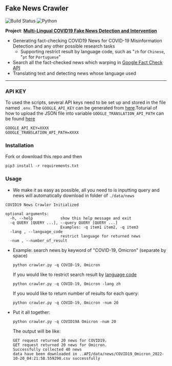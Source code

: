 
## Fake News Crawler 
![Build Status](https://img.shields.io/github/workflow/status/damnever/pigar/PyCI?style=flat-square)
![Python](https://img.shields.io/pypi/pyversions/weibo-spider)

 
**Project**: [**Multi-Lingual COVID19 Fake News Detection and Intervention**](https:counterinfodemic/) <br>

- Generating fact-checking COVID19 News for COVID-19 Misinformation Detection and any other possible research tasks
  - Supporting restrict result by language code, such as "`zh` for `Chinese`, "`pt` for `Portuguese`" 
- Search all the fact-checked news which warping in [Google Fact Check API](https://developers.google.com/fact-check/tools/api)
- Translating text  and detecting news whose language used 

---
### API KEY
To used the scripts, several API keys need to be set up and stored in the file named `.env`. The `GOOGLE_API_KEY` can be generated from [here](https://cloud.google.com/docs/authentication/api-keys).Toturial of how to upload the JSON file into variable `GOOGLE_TRANSLATION_API_PATH` can be found [here](https://docs.zeet.co/cloud/gcp/)

```
GOOGLE_API_KEY=XXXX
GOOGLE_TRANSLATION_API_PATH=XXXX

```



### Installation
Fork or download this repo and then
```
pip3 install -r requirements.txt
```

### Usage
- We make it as easy as possible, all you need to is inputting query and news will automatically download in folder of `./data/news`
```
COVID19 News Crawler Initialized

optional arguments:
  -h, --help            show this help message and exit
  -q QUERY [QUERY ...], --query QUERY [QUERY ...]
                        Examples: -q item1 item2, -q item3
  -lang , --language_code 
                        restrict language for returned news
  -num , --number_of_result 
```

- Example: search news by keyword of "COVID-19, Omicron" (separate by space)
  ```
  python crawler.py -q COVID-19, Omicron

  ```

  If you would like to restrict search result by [language code](https://cloud.google.com/translate/docs/languages)
  ```
  python crawler.py -q COVID-19, Omicron -lang zh
  ```

  If you would like to return number of results for each query:
  ```
  python crawler.py -q COVID-19, Omicron -num 20
  ```
- Put it all together:
  ```
  python crawler.py -q COVID19A Omicron -num 20
  ```
  The output will be like:
  ```
  GET request returned 20 news for COVID19.
  GET request returned 20 news for Omicron.
  Successfully collected 40 news 
  data have been downloaded in ..API/data/news/COVID19_Omicron_2022-10-20_04:21:58.559290.csv successfully
  ```

